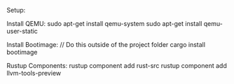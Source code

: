 Setup:

Install QEMU:
sudo apt-get install qemu-system
sudo apt-get install qemu-user-static

Install Bootimage: // Do this outside of the project folder
cargo install bootimage 

Rustup Components:
rustup component add rust-src
rustup component add llvm-tools-preview


